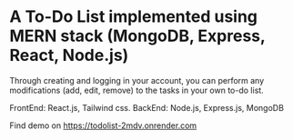 # A To-Do List implemented using MERN stack (MongoDB, Express, React, Node.js)

Through creating and logging in your account, you can perform any modifications (add, edit, remove) to the tasks in your own to-do list.

FrontEnd: React.js, Tailwind css.
BackEnd: Node.js, Express.js, MongoDB

Find demo on https://todolist-2mdv.onrender.com
